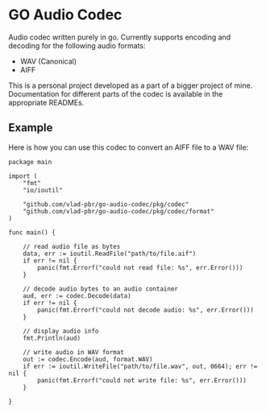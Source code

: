 # GO Audio Codec

Audio codec written purely in go. Currently supports encoding and decoding for the following audio formats:
- WAV (Canonical)
- AIFF

This is a personal project developed as a part of a bigger project of mine. Documentation for different parts of the codec is available in the appropriate READMEs.

## Example

Here is how you can use this codec to convert an AIFF file to a WAV file:

``` golang
package main

import (
	"fmt"
	"io/ioutil"

	"github.com/vlad-pbr/go-audio-codec/pkg/codec"
	"github.com/vlad-pbr/go-audio-codec/pkg/codec/format"
)

func main() {

    // read audio file as bytes
    data, err := ioutil.ReadFile("path/to/file.aif")
    if err != nil {
        panic(fmt.Errorf("could not read file: %s", err.Error()))
    }

    // decode audio bytes to an audio container
    aud, err := codec.Decode(data)
    if err != nil {
        panic(fmt.Errorf("could not decode audio: %s", err.Error()))
    }

    // display audio info
    fmt.Println(aud)

    // write audio in WAV format
    out := codec.Encode(aud, format.WAV)
    if err := ioutil.WriteFile("path/to/file.wav", out, 0664); err != nil {
    	panic(fmt.Errorf("could not write file: %s", err.Error()))
    }

}
```